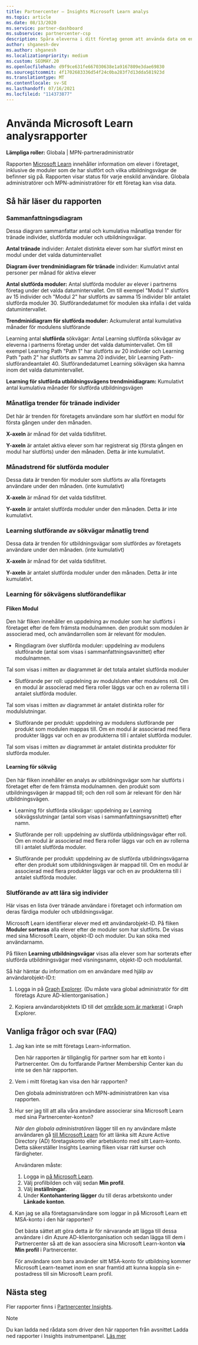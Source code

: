 ```yaml
---
title: Partnercenter – Insights Microsoft Learn analys
ms.topic: article
ms.date: 08/13/2020
ms.service: partner-dashboard
ms.subservice: partnercenter-csp
description: Spåra eleverna i ditt företag genom att använda data om enskild utbildning, slutförda moduler, slutförda utbildningsvägar med mera.
author: shganesh-dev
ms.author: shganesh
ms.localizationpriority: medium
ms.custom: SEOMAY.20
ms.openlocfilehash: d9f9ce631fe667030638e1a9167809e3dae69830
ms.sourcegitcommit: 4f1702683336d54f24c0ba283f7d13dda581923d
ms.translationtype: MT
ms.contentlocale: sv-SE
ms.lasthandoff: 07/16/2021
ms.locfileid: "114373877"
---
```

# <a name="use-microsoft-learn-analytics-reports"></a>Använda Microsoft Learn analysrapporter

**Lämpliga roller:** Globala | MPN-partneradministratör

Rapporten [Microsoft Learn](/learn/) innehåller information om elever i företaget, inklusive de moduler som de har slutfört och vilka utbildningsvägar de befinner sig på. Rapporten visar status för varje enskild användare. Globala administratörer och MPN-administratörer för ett företag kan visa data.

## <a name="how-to-read-the-report"></a>Så här läser du rapporten

### <a name="summary-charts"></a>Sammanfattningsdiagram

Dessa diagram sammanfattar antal och kumulativa månatliga trender för tränade individer, slutförda moduler och utbildningsvägar.

**Antal tränade** individer: Antalet distinkta elever som har slutfört minst en modul under det valda datumintervallet 

**Diagram över trendminidiagram för tränade** individer: Kumulativt antal personer per månad för aktiva elever 

**Antal slutförda moduler:** Antal slutförda moduler av elever i partnerns företag under det valda datumintervallet.
Om till exempel "Modul 1" slutförs av 15 individer och "Modul 2" har slutförts av samma 15 individer blir antalet slutförda moduler 30. Slutförandedatumet för modulen ska infalla i det valda datumintervallet.

**Trendminidiagram för slutförda moduler:** Ackumulerat antal kumulativa månader för modulens slutförande 

Learning antal **slutförda** sökvägar: Antal Learning slutförda sökvägar av eleverna i partnerns företag under det valda datumintervallet.
Om till exempel Learning Path "Path 1" har slutförts av 20 individer och Learning Path "path 2" har slutförts av samma 20 individer, blir Learning Path-slutförandeantalet 40. Slutförandedatumet Learning sökvägen ska hamna inom det valda datumintervallet.

**Learning för slutförda utbildningsvägens trendminidiagram:** Kumulativt antal kumulativa månader för slutförda utbildningsvägen 

### <a name="trained-individuals-monthly-trend"></a>Månatliga trender för tränade individer

Det här är trenden för företagets användare som har slutfört en modul för första gången under den månaden. 

**X-axeln** är månad för det valda tidsfiltret. 

**Y-axeln** är antalet aktiva elever som har registrerat sig (första gången en modul har slutförts) under den månaden. Detta är inte kumulativt.

### <a name="module-completions-monthly-trend"></a>Månadstrend för slutförda moduler

Dessa data är trenden för moduler som slutförts av alla företagets användare under den månaden. (inte kumulativt) 

**X-axeln** är månad för det valda tidsfiltret. 

**Y-axeln** är antalet slutförda moduler under den månaden. Detta är inte kumulativt.

### <a name="learning-path-completions-monthly-trend"></a>Learning slutförande av sökvägar månatlig trend

Dessa data är trenden för utbildningsvägar som slutfördes av företagets användare under den månaden. (inte kumulativt) 

**X-axeln** är månad för det valda tidsfiltret. 

**Y-axeln** är antalet slutförda moduler under den månaden. Detta är inte kumulativt.

### <a name="learning-path-completion-tabs"></a>Learning för sökvägens slutförandeflikar

#### <a name="module-tab"></a>Fliken Modul

Den här fliken innehåller en uppdelning av moduler som har slutförts i företaget efter de fem främsta modulnamnen. den produkt som modulen är associerad med, och användarrollen som är relevant för modulen.  

- Ringdiagram över slutförda moduler: uppdelning av modulens slutförande (antal som visas i sammanfattningsavsnittet) efter modulnamnen.

Tal som visas i mitten av diagrammet är det totala antalet slutförda moduler

- Slutförande per roll: uppdelning av modulsluten efter modulens roll. Om en modul är associerad med flera roller läggs var och en av rollerna till i antalet slutförda moduler.

Tal som visas i mitten av diagrammet är antalet distinkta roller för modulslutningar. 

- Slutförande per produkt: uppdelning av modulens slutförande per produkt som modulen mappas till. Om en modul är associerad med flera produkter läggs var och en av produkterna till i antalet slutförda moduler.    

Tal som visas i mitten av diagrammet är antalet distinkta produkter för slutförda moduler.  

#### <a name="learning-path-tab"></a>Learning för sökväg

Den här fliken innehåller en analys av utbildningsvägar som har slutförts i företaget efter de fem främsta modulnamnen. den produkt som utbildningsvägen är mappad till; och den roll som är relevant för den här utbildningsvägen.  

- Learning för slutförda sökvägar: uppdelning av Learning sökvägsslutningar (antal som visas i sammanfattningsavsnittet) efter namn.

- Slutförande per roll: uppdelning av slutförda utbildningsvägar efter roll. Om en modul är associerad med flera roller läggs var och en av rollerna till i antalet slutförda moduler.

- Slutförande per produkt: uppdelning av de slutförda utbildningsvägarna efter den produkt som utbildningsvägen är mappad till. Om en modul är associerad med flera produkter läggs var och en av produkterna till i antalet slutförda moduler.

### <a name="completions-by-learning-individuals"></a>Slutförande av att lära sig individer

Här visas en lista över tränade användare i företaget och information om deras färdiga moduler och utbildningsvägar.

Microsoft Learn identifierar elever med ett användarobjekt-ID. På fliken **Moduler sorteras** alla elever efter de moduler som har slutförts. De visas med sina Microsoft Learn, objekt-ID och moduler. Du kan söka med användarnamn. 

På fliken **Learning utbildningsvägar** visas alla elever som har sorterats efter slutförda utbildningsvägar med visningsnamn, objekt-ID och modulantal.

Så här hämtar du information om en användare med hjälp av användarobjekt-ID:t: 

1. Logga in på [Graph Explorer](https://developer.microsoft.com/graph/graph-explorer ). (Du måste vara global administratör för ditt företags Azure AD-klientorganisation.)

2. Kopiera användarobjektets ID till det [område som är markerat](https://graph.microsoft.com/v1.0/users/a9633ad7-c8dc-4587-b119-0bc286b0711f) i Graph Explorer. 

## <a name="frequently-asked-questions-faq"></a>Vanliga frågor och svar (FAQ)

1. Jag kan inte se mitt företags Learn-information.

   Den här rapporten är tillgänglig för partner som har ett konto i Partnercenter. Om du fortfarande Partner Membership Center kan du inte se den här rapporten.

2. Vem i mitt företag kan visa den här rapporten? 

   Den globala administratören och MPN-administratören kan visa rapporten.

3. Hur ser jag till att alla våra användare associerar sina Microsoft Learn med sina Partnercenter-konton?

   *När den globala administratören* lägger till en ny användare måste användaren gå [till Microsoft Learn](/learn/) för att länka sitt Azure Active Directory (AD) företagskonto eller arbetskonto med sitt Learn-konto. Detta säkerställer Insights Learning fliken visar rätt kurser och färdigheter.
   
   Användaren måste:
   
   1. Logga in [på Microsoft Learn](/learn/).
   2. Välj profilbilden och välj sedan **Min profil**.
   3. Välj **inställningar**.
   4. Under **Kontohantering lägger** du till deras arbetskonto under **Länkade konton**.

4. Kan jag se alla företagsanvändare som loggar in på Microsoft Learn ett MSA-konto i den här rapporten?

   Det bästa sättet att göra detta är för närvarande att lägga till dessa användare i din Azure AD-klientorganisation och sedan lägga till dem i Partnercenter så att de kan associera sina Microsoft Learn-konton **via Min profil** i Partnercenter. 

   För användare som bara använder sitt MSA-konto för utbildning kommer Microsoft Learn-teamet inom en snar framtid att kunna koppla sin e-postadress till sin Microsoft Learn profil. 

## <a name="next-steps"></a>Nästa steg

Fler rapporter finns i [Partnercenter Insights](partner-center-insights.md).

>[!NOTE] 
> Du kan ladda ned rådata som driver den här rapporten från avsnittet Ladda ned rapporter i Insights instrumentpanel. [Läs mer](insights-download-reports.md) 
